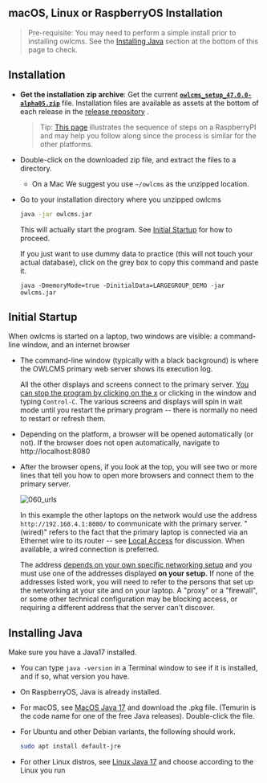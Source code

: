 ## macOS, Linux or RaspberryOS Installation

> Pre-requisite:  You may need to perform a simple install prior to installing owlcms.  See the [Installing Java](#installing-java) section at the bottom of this page to check.

## Installation

- **Get the installation zip archive**: Get the current  **[`owlcms_setup_47.0.0-alpha05.zip`](https://github.com/owlcms/owlcms4-prerelease/releases/download/47.0.0-alpha05/owlcms_setup_47.0.0-alpha05.zip)** file. Installation files are available as assets at the bottom of each release in the [release repository](https://github.com/owlcms/owlcms4-prerelease/releases/latest) .

  > Tip: [This page](RaspberryInstall) illustrates the sequence of steps on a RaspberryPI and may help you follow along since the process is similar for the other platforms.

- Double-click on the downloaded zip file, and extract the files to a directory. 

  - On a Mac We suggest you use `~/owlcms` as the unzipped location.

- Go to your installation directory where you unzipped owlcms

  ```bash
  java -jar owlcms.jar
  ```
  This will actually start the program. See [Initial Startup](#initial-startup) for how to proceed.

  If you just want to use dummy data to practice (this will not touch your actual database), click on the grey box to copy this command and paste it.

  ```
  java -DmemoryMode=true -DinitialData=LARGEGROUP_DEMO -jar owlcms.jar
  ```


## Initial Startup

When owlcms is started on a laptop, two windows are visible:  a command-line window, and an internet browser

- The command-line window (typically with a black background) is where the OWLCMS primary web server shows its execution log.  

  All the other displays and screens connect to the primary server.  <u>You can stop the program by clicking on the x</u> or clicking in the window and typing `Control-C`.  The various screens and displays will spin in wait mode until you restart the primary program -- there is normally no need to restart or refresh them.

- Depending on the platform, a browser will be opened automatically (or not).  If the browser does not open automatically, navigate to http://localhost:8080

- After the browser opens, if you look at the top, you will see two or more lines that tell you how to open more browsers and connect them to the primary server.

  ![060_urls](img\LocalInstall\060_urls.png)

  In this example the other laptops on the network would use the address `http://192.168.4.1:8080/` to communicate with the primary server.  "(wired)" refers to the fact that the primary laptop is connected via an Ethernet wire to its router -- see [Local Access](EquipmentSetup#local-access-over-a-local-network) for discussion.  When available, a wired connection is preferred.

  The address <u>depends on your own specific networking setup</u> and you must use one of the addresses displayed **on your setup.**  If none of the addresses listed work, you will need to refer to the persons that set up the networking at your site and on your laptop.  A "proxy" or a "firewall", or some other technical configuration may be blocking access, or requiring a different address that the server can't discover.

## Installing Java

Make sure you have a Java17 installed. 

- You can type `java -version` in a Terminal window to see if it is installed, and if so, what version you have.

- On RaspberryOS, Java is already installed.

- For macOS, see [MacOS Java 17](https://adoptium.net/temurin/releases/?os=mac&package=jre&arch=aarch64&version=17) and download the .pkg file. (Temurin is the code name for one of the free Java releases). Double-click the file.

- For Ubuntu and other Debian variants, the following should work.

  ```bash
  sudo apt install default-jre
  ```

- For other Linux distros, see [Linux Java 17](https://adoptium.net/temurin/releases/?os=linux&package=jre&arch=any&version=17) and choose according to the Linux you run